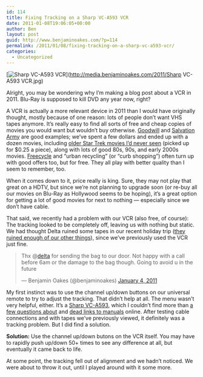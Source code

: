 ```yaml
---
id: 114
title: Fixing Tracking on a Sharp VC-A593 VCR
date: 2011-01-08T19:06:05+00:00
author: Ben
layout: post
guid: http://www.benjaminoakes.com/?p=114
permalink: /2011/01/08/fixing-tracking-on-a-sharp-vc-a593-vcr/
categories:
  - Uncategorized
---
```

[<img class="preview" src="http://media.benjaminoakes.com/2011/Sharp VC-A593 VCR.jpg" alt="Sharp VC-A593 VCR" />](http://media.benjaminoakes.com/2011/Sharp VC-A593 VCR.jpg)

Alright, you may be wondering why I&#8217;m making a blog post about a VCR in 2011. Blu-Ray is supposed to kill DVD any year now, right? 

A VCR is actually a more relevant device in 2011 than I would have originally thought, mostly because of one reason: lots of people don&#8217;t want VHS tapes anymore. It&#8217;s really easy to find all sorts of free and cheap copies of movies you would want but wouldn&#8217;t buy otherwise. [Goodwill](http://www.goodwill.org/) and [Salvation Army](http://www.salvationarmyusa.org/) are good examples; we&#8217;ve spent a few dollars and ended up with a dozen movies, including [older Star Trek movies I&#8217;d never seen](http://www.amazon.com/Star-Trek-VI-Undiscovered-Country/dp/630242335X/ref=sr_1_5?ie=UTF8&qid=1294512878&sr=8-5) (picked up for $0.25 a piece), along with lots of good 80s, 90s, and early 2000s movies. [Freecycle](http://www.freecycle.org/) and &#8220;urban recycling&#8221; (or &#8220;curb shopping&#8221;) often turn up with good offers too, but for free. They all play with better quality than I seem to remember, too. 

When it comes down to it, price really is king. Sure, they may not play that great on a HDTV, but since we&#8217;re not planning to upgrade soon (or re-buy all our movies on Blu-Ray as Hollywood seems to be hoping), it&#8217;s a great option for getting a lot of good movies for next to nothing &#8212; especially since we don&#8217;t have cable. 

That said, we recently had a problem with our VCR (also free, of course): The tracking looked to be completely off, leaving us with nothing but static. We had thought Delta ruined some tapes in our recent holiday trip ([they ruined enough of our other things](http://twitter.com/benjaminoakes/status/22252748820979712)), since we&#8217;ve previously used the VCR just fine. 

<blockquote class="twitter-tweet">
  <p>
    Thx @<a href="https://twitter.com/delta">delta</a> for sending the bag to our door. Not happy with a call before 6am or the damage to the bag though. Going to avoid u in the future
  </p>
  
  <p>
    &mdash; Benjamin Oakes (@benjaminoakes) <a href="https://twitter.com/benjaminoakes/status/22252748820979712">January 4, 2011</a>
  </p>
</blockquote>



My first instinct was to use the channel up/down buttons on our universal remote to try to adjust the tracking. That didn&#8217;t help at all. The menu wasn&#8217;t very helpful, either. It&#8217;s a [Sharp VC-A593](http://www.google.com/search?q=Sharp+VC-A593), which I couldn&#8217;t find more than [a few questions about](http://www.fixya.com/support/t4192685-adjust_tracking_sharp_vc_a593_vcr) and [dead links to manuals](http://www.usersmanualguide.com/sharp/video_recorder/vc-a560u_h960u_h961u) online. After testing cable connections and with tapes we&#8217;ve previously viewed, it definitely was a tracking problem. But I did find a solution. 

**Solution:** Use the channel up/down butons on the VCR itself. You may have to rapidly push up/down 50+ times to see any difference at all, but eventually it came back to life. 

At some point, the tracking fell out of alignment and we hadn&#8217;t noticed. We were about to throw it out, until I played around with it some more.